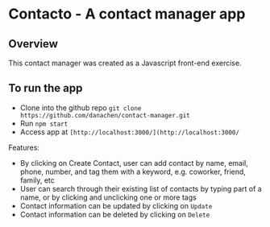 # Contacto - A contact manager app

## Overview

This contact manager was created as a Javascript front-end exercise.

## To run the app

- Clone into the github repo `git clone https://github.com/danachen/contact-manager.git`
- Run `npm start`
- Access app at `[http://localhost:3000/](http://localhost:3000/`

Features:

- By clicking on Create Contact, user can add contact by name, email, phone, number, and tag them with a keyword, e.g. coworker, friend, family, etc
- User can search through their existing list of contacts by typing part of a name, or by clicking and unclicking one or more tags
- Contact information can be updated by clicking on `Update`
- Contact information can be deleted by clicking on `Delete`